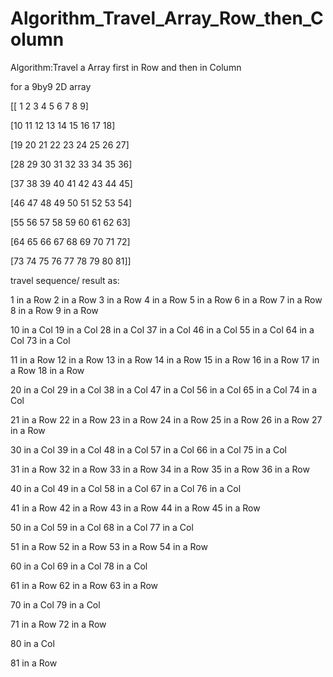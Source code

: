 # Algorithm_Travel_Array_Row_then_Column
Algorithm:Travel a Array first in Row and then in Column

for a 9by9 2D array

[[ 1  2  3  4  5  6  7  8  9]

 [10 11 12 13 14 15 16 17 18]
 
 [19 20 21 22 23 24 25 26 27]
 
 [28 29 30 31 32 33 34 35 36]
 
 [37 38 39 40 41 42 43 44 45]
 
 [46 47 48 49 50 51 52 53 54]
 
 [55 56 57 58 59 60 61 62 63]
 
 [64 65 66 67 68 69 70 71 72]
 
 [73 74 75 76 77 78 79 80 81]]
 
travel sequence/ result as: 

1 in a Row
2 in a Row
3 in a Row
4 in a Row
5 in a Row
6 in a Row
7 in a Row
8 in a Row
9 in a Row

10 in a Col
19 in a Col
28 in a Col
37 in a Col
46 in a Col
55 in a Col
64 in a Col
73 in a Col

11 in a Row
12 in a Row
13 in a Row
14 in a Row
15 in a Row
16 in a Row
17 in a Row
18 in a Row

20 in a Col
29 in a Col
38 in a Col
47 in a Col
56 in a Col
65 in a Col
74 in a Col

21 in a Row
22 in a Row
23 in a Row
24 in a Row
25 in a Row
26 in a Row
27 in a Row

30 in a Col
39 in a Col
48 in a Col
57 in a Col
66 in a Col
75 in a Col

31 in a Row
32 in a Row
33 in a Row
34 in a Row
35 in a Row
36 in a Row

40 in a Col
49 in a Col
58 in a Col
67 in a Col
76 in a Col

41 in a Row
42 in a Row
43 in a Row
44 in a Row
45 in a Row

50 in a Col
59 in a Col
68 in a Col
77 in a Col

51 in a Row
52 in a Row
53 in a Row
54 in a Row

60 in a Col
69 in a Col
78 in a Col

61 in a Row
62 in a Row
63 in a Row

70 in a Col
79 in a Col

71 in a Row
72 in a Row

80 in a Col

81 in a Row
